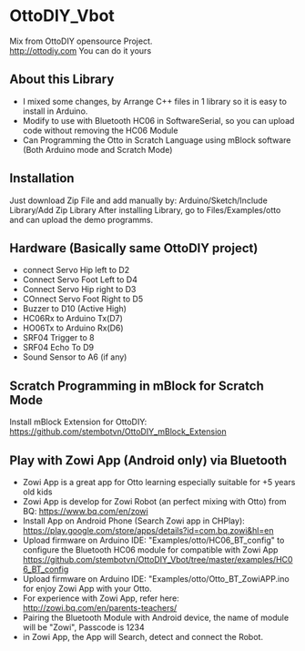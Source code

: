# OttoDIY_Vbot
Mix from OttoDIY opensource Project.  
http://ottodiy.com 
You can do it yours 
## About this Library
- I mixed some changes, by Arrange C++ files in 1 library so it is easy to install in Arduino. 
- Modify to use with Bluetooth HC06 in SoftwareSerial, so you can upload code without removing the HC06 Module
- Can Programming the Otto in Scratch Language using mBlock software (Both Arduino mode and Scratch Mode)

## Installation
Just download Zip File and add manually by: Arduino/Sketch/Include Library/Add Zip Library 
After installing Library, go to Files/Examples/otto and can upload the demo programms. 

## Hardware (Basically same OttoDIY project)
- connect Servo Hip left to D2
- Connect Servo Foot Left to D4
- Connect Servo Hip right to D3
- COnnect Servo Foot Right to D5
- Buzzer to D10 (Active High)
- HC06Rx to Arduino Tx(D7)
- HO06Tx to Arduino Rx(D6)
- SRF04 Trigger to 8
- SRF04 Echo    To D9
- Sound Sensor  to A6 (if any)
## Scratch Programming in mBlock for Scratch Mode 
Install mBlock Extension for OttoDIY: https://github.com/stembotvn/OttoDIY_mBlock_Extension
## Play with Zowi App (Android only) via Bluetooth
- Zowi App is a great app for Otto learning especially suitable for +5 years old kids
- Zowi App is develop for Zowi Robot (an perfect mixing with Otto) from BQ: https://www.bq.com/en/zowi
- Install App on Android Phone (Search Zowi app in CHPlay): https://play.google.com/store/apps/details?id=com.bq.zowi&hl=en
- Upload firmware on Arduino IDE: "Examples/otto/HC06_BT_config" to configure the Bluetooth HC06 module for compatible with Zowi App https://github.com/stembotvn/OttoDIY_Vbot/tree/master/examples/HC06_BT_config
- Upload firmware on Arduino IDE: "Examples/otto/Otto_BT_ZowiAPP.ino  for enjoy Zowi App with your Otto. 
- For experience with Zowi App, refer here: http://zowi.bq.com/en/parents-teachers/
- Pairing the Bluetooth Module with Android device, the name of module will be "Zowi", Passcode is 1234
- in Zowi App, the App will Search, detect and connect the Robot.  










